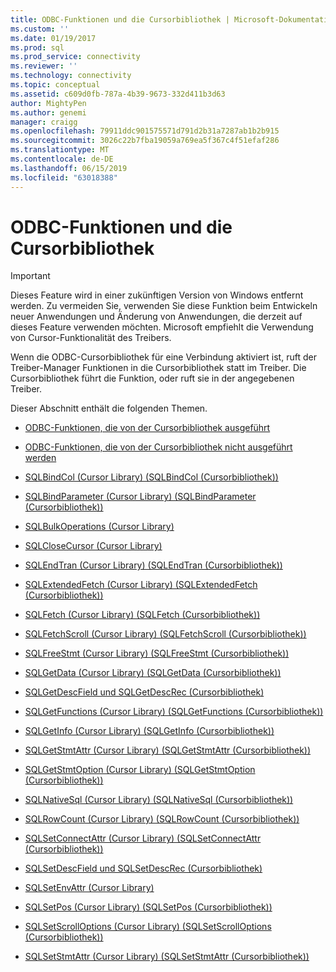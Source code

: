 ```yaml
---
title: ODBC-Funktionen und die Cursorbibliothek | Microsoft-Dokumentation
ms.custom: ''
ms.date: 01/19/2017
ms.prod: sql
ms.prod_service: connectivity
ms.reviewer: ''
ms.technology: connectivity
ms.topic: conceptual
ms.assetid: c609d0fb-787a-4b39-9673-332d411b3d63
author: MightyPen
ms.author: genemi
manager: craigg
ms.openlocfilehash: 79911ddc901575571d791d2b31a7287ab1b2b915
ms.sourcegitcommit: 3026c22b7fba19059a769ea5f367c4f51efaf286
ms.translationtype: MT
ms.contentlocale: de-DE
ms.lasthandoff: 06/15/2019
ms.locfileid: "63018388"
---
```

# <a name="odbc-functions-and-the-cursor-library"></a>ODBC-Funktionen und die Cursorbibliothek
> [!IMPORTANT]  
>  Dieses Feature wird in einer zukünftigen Version von Windows entfernt werden. Zu vermeiden Sie, verwenden Sie diese Funktion beim Entwickeln neuer Anwendungen und Änderung von Anwendungen, die derzeit auf dieses Feature verwenden möchten. Microsoft empfiehlt die Verwendung von Cursor-Funktionalität des Treibers.  
  
 Wenn die ODBC-Cursorbibliothek für eine Verbindung aktiviert ist, ruft der Treiber-Manager Funktionen in die Cursorbibliothek statt im Treiber. Die Cursorbibliothek führt die Funktion, oder ruft sie in der angegebenen Treiber.  
  
 Dieser Abschnitt enthält die folgenden Themen.  
  
-   [ODBC-Funktionen, die von der Cursorbibliothek ausgeführt](../../../odbc/reference/appendixes/odbc-functions-executed-by-the-cursor-library.md)  
  
-   [ODBC-Funktionen, die von der Cursorbibliothek nicht ausgeführt werden](../../../odbc/reference/appendixes/odbc-functions-not-executed-by-the-cursor-library.md)  
  
-   [SQLBindCol (Cursor Library) (SQLBindCol (Cursorbibliothek))](../../../odbc/reference/appendixes/sqlbindcol-cursor-library.md)  
  
-   [SQLBindParameter (Cursor Library) (SQLBindParameter (Cursorbibliothek))](../../../odbc/reference/appendixes/sqlbindparameter-cursor-library.md)  
  
-   [SQLBulkOperations (Cursor Library)](../../../odbc/reference/appendixes/sqlbulkoperations-and-the-cursor-library.md)  
  
-   [SQLCloseCursor (Cursor Library)](../../../odbc/reference/appendixes/sqlclosecursor-odbc.md)  
  
-   [SQLEndTran (Cursor Library) (SQLEndTran (Cursorbibliothek))](../../../odbc/reference/appendixes/sqlendtran-cursor-library.md)  
  
-   [SQLExtendedFetch (Cursor Library) (SQLExtendedFetch (Cursorbibliothek))](../../../odbc/reference/appendixes/sqlextendedfetch-cursor-library.md)  
  
-   [SQLFetch (Cursor Library) (SQLFetch (Cursorbibliothek))](../../../odbc/reference/appendixes/sqlfetch-cursor-library.md)  
  
-   [SQLFetchScroll (Cursor Library) (SQLFetchScroll (Cursorbibliothek))](../../../odbc/reference/appendixes/sqlfetchscroll-cursor-library.md)  
  
-   [SQLFreeStmt (Cursor Library) (SQLFreeStmt (Cursorbibliothek))](../../../odbc/reference/appendixes/sqlfreestmt-cursor-library.md)  
  
-   [SQLGetData (Cursor Library) (SQLGetData (Cursorbibliothek))](../../../odbc/reference/appendixes/sqlgetdata-cursor-library.md)  
  
-   [SQLGetDescField und SQLGetDescRec (Cursorbibliothek)](../../../odbc/reference/appendixes/sqlgetdescfield-and-sqlgetdescrec-cursor-library.md)  
  
-   [SQLGetFunctions (Cursor Library) (SQLGetFunctions (Cursorbibliothek))](../../../odbc/reference/appendixes/sqlgetfunctions-cursor-library.md)  
  
-   [SQLGetInfo (Cursor Library) (SQLGetInfo (Cursorbibliothek))](../../../odbc/reference/appendixes/sqlgetinfo-cursor-library.md)  
  
-   [SQLGetStmtAttr (Cursor Library) (SQLGetStmtAttr (Cursorbibliothek))](../../../odbc/reference/appendixes/sqlgetstmtattr-cursor-library.md)  
  
-   [SQLGetStmtOption (Cursor Library) (SQLGetStmtOption (Cursorbibliothek))](../../../odbc/reference/appendixes/sqlgetstmtoption-cursor-library.md)  
  
-   [SQLNativeSql (Cursor Library) (SQLNativeSql (Cursorbibliothek))](../../../odbc/reference/appendixes/sqlnativesql-cursor-library.md)  
  
-   [SQLRowCount (Cursor Library) (SQLRowCount (Cursorbibliothek))](../../../odbc/reference/appendixes/sqlrowcount-cursor-library.md)  
  
-   [SQLSetConnectAttr (Cursor Library) (SQLSetConnectAttr (Cursorbibliothek))](../../../odbc/reference/appendixes/sqlsetconnectattr-cursor-library.md)  
  
-   [SQLSetDescField und SQLSetDescRec (Cursorbibliothek)](../../../odbc/reference/appendixes/sqlsetdescfield-and-sqlsetdescrec-cursor-library.md)  
  
-   [SQLSetEnvAttr (Cursor Library)](../../../odbc/reference/appendixes/sqlsetenvattr-and-the-cursor-library.md)  
  
-   [SQLSetPos (Cursor Library) (SQLSetPos (Cursorbibliothek))](../../../odbc/reference/appendixes/sqlsetpos-cursor-library.md)  
  
-   [SQLSetScrollOptions (Cursor Library) (SQLSetScrollOptions (Cursorbibliothek))](../../../odbc/reference/appendixes/sqlsetscrolloptions-cursor-library.md)  
  
-   [SQLSetStmtAttr (Cursor Library) (SQLSetStmtAttr (Cursorbibliothek))](../../../odbc/reference/appendixes/sqlsetstmtattr-cursor-library.md)
